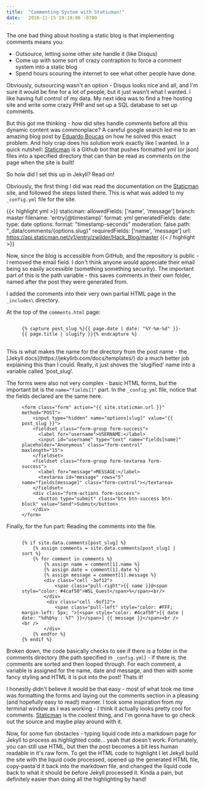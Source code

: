 ```yaml
---
title:  "Commenting System with Staticman!"
date:   2016-11-15 19:18:06 -0700
---
```


The one bad thing about hosting a static blog is that implementing comments means you:

* Outsource, letting some other site handle it (like Disqus)
* Come up with some sort of crazy contraption to force a comment system into a static blog
* Spend hours scouring the internet to see what other people have done.

Obviously, outsourcing wasn't an option - Disqus looks nice and all, and I'm sure it would be fine for a lot of people, but it just wasn't what I wanted. I like having full control of my data. My next idea was to find a free
hosting site and write some crazy PHP and set up a SQL database to set up comments.

But this got me thinking - how did sites handle comments before all this dynamic content was commonplace? A careful google search led me to an amazing blog post by [Eduardo Boucas](https://eduardoboucas.com/blog/2016/08/10/staticman.html) on how he solved this exact problem. And holy crap does his solution work exactly like I wanted. In a quick nutshell: [Staticman](https://staticman.net) is a Github bot that pushes formatted yml (or json) files into a specified directory that can than be read as comments on the page when the site is built!

So how did I set this up in Jekyll? Read on!

Obviously, the first thing I did was read the documentation on the [Staticman](https://staticman.net/docs/) site, and followed the steps listed there. This is what was added to my `_config.yml` file for the site.

{{< highlight yml >}}
staticman:
  allowedFields: ['name', 'message']
  branch: master
  filename: 'entry{@timestamp}'
  format: yml
  generatedFields:
    date:
      type: date
      options:
        format: "timestamp-seconds"
  moderation: false
  path: "_data/comments/{options.slug}"
  requiredFields: ['name', 'message']
  url: https://api.staticman.net/v1/entry/zwilder/Hack_Blog/master
{{< / highlight >}}

Now, since the blog is accessible from GitHub, and the repository is public - I removed the email field. I don't think anyone would appreciate their email being so easily accessible (something something security).
The important part of this is the path variable -  this saves comments in their own folder, named after the post they were generated from.

I added the comments into their very own partial HTML page in the `_includes\` directory. 

At the top of the `comments.html` page:
<figure class="highlight">
<pre>
<code class="language-html" data-lang="html">
&#123;&#37; capture post_slug &#37;&#125;&#123;&#123; page.date | date: "&#37;Y-&#37;m-&#37;d" &#125;&#125;-&#123;&#123; page.title | slugify &#125;&#125;&#123;&#37; endcapture &#37;&#125;
</code>
</pre>
</figure>
This is what makes the name for the directory from the post name - the [Jekyll docs](https://jekyllrb.com/docs/templates/) do a much better job explaining this than I could. Really, it just shoves the 'slugified' name into a variable called 'post_slug'.

The forms were also not very complex - basic HTML forms, but the important bit is the `name="fields[]"` part. In the `_config.yml` file, notice that the fields declared are the same here. 
<figure class="highlight"><pre><code class="language-html" data-lang="html"><span class="nt">&lt;form</span> <span class="na">class=</span><span class="s">"form"</span> <span class="na">action=</span><span class="s">"&#123;&#123; site.staticman.url &#125;&#125;"</span> <span class="na">method=</span><span class="s">"POST"</span><span class="nt">&gt;</span>
    <span class="nt">&lt;input</span> <span class="na">type=</span><span class="s">"hidden"</span> <span class="na">name=</span><span class="s">"options[slug]"</span> <span class="na">value=</span><span class="s">"&#123;&#123; post_slug &#125;&#125;"</span><span class="nt">&gt;</span>
    <span class="nt">&lt;fieldset</span> <span class="na">class=</span><span class="s">"form-group form-success"</span><span class="nt">&gt;</span>
      <span class="nt">&lt;label</span> <span class="na">for=</span><span class="s">"username"</span><span class="nt">&gt;</span>USERNAME:<span class="nt">&lt;/label&gt;</span>
      <span class="nt">&lt;input</span> <span class="na">id=</span><span class="s">"username"</span> <span class="na">type=</span><span class="s">"text"</span> <span class="na">name=</span><span class="s">"fields[name]"</span> <span class="na">placeholder=</span><span class="s">"Anonymous"</span> <span class="na">class=</span><span class="s">"form-control"</span> <span class="na">maxlength=</span><span class="s">"15"</span><span class="nt">&gt;</span>
    <span class="nt">&lt;/fieldset&gt;</span>
    <span class="nt">&lt;fieldset</span> <span class="na">class=</span><span class="s">"form-group form-textarea form-success"</span><span class="nt">&gt;</span>
      <span class="nt">&lt;label</span> <span class="na">for=</span><span class="s">"message"</span><span class="nt">&gt;</span>MESSAGE:<span class="nt">&lt;/label&gt;</span>
      <span class="nt">&lt;textarea</span> <span class="na">id=</span><span class="s">"message"</span> <span class="na">rows=</span><span class="s">"5"</span> <span class="na">name=</span><span class="s">"fields[message]"</span> <span class="na">class=</span><span class="s">"form-control"</span><span class="nt">&gt;&lt;/textarea&gt;</span>
    <span class="nt">&lt;/fieldset&gt;</span>
    <span class="nt">&lt;div</span> <span class="na">class=</span><span class="s">"form-actions form-success"</span><span class="nt">&gt;</span>
      <span class="nt">&lt;button</span> <span class="na">type=</span><span class="s">"submit"</span> <span class="na">class=</span><span class="s">"btn btn-success btn-block"</span> <span class="na">value=</span><span class="s">"Send"</span><span class="nt">&gt;</span>Submit<span class="nt">&lt;/button&gt;</span>
    <span class="nt">&lt;/div&gt;</span>
<span class="nt">&lt;/form&gt;</span></code></pre></figure>

Finally, for the fun part: Reading the comments into the file.
<figure class="highlight"><pre><code class="language-html" data-lang="html">        
&#123;&#37; if site.data.comments[post_slug] &#37;&#125;
    &#123;&#37; assign comments = site.data.comments[post_slug] | sort &#37;&#125; 
    &#123;&#37; for comment in comments &#37;&#125;
        &#123;&#37; assign name = comment[1].name &#37;&#125;
        &#123;&#37; assign date = comment[1].date &#37;&#125;
        &#123;&#37; assign message = comment[1].message &#37;&#125;
        <span class="nt">&lt;div</span> <span class="na">class=</span><span class="s">"cell -3of12"</span><span class="nt">&gt;</span>
            <span class="nt">&lt;span</span> <span class="na">class=</span><span class="s">"pull-right"</span><span class="nt">&gt;</span>&#123;&#123; name &#125;&#125;@<span class="nt">&lt;span</span> <span class="na">style=</span><span class="s">"color: #4caf50"</span><span class="nt">&gt;</span>WSL_Guest<span class="nt">&lt;/span&gt;</span>%<span class="nt">&lt;/span&gt;&lt;br/&gt;</span>
        <span class="nt">&lt;/div&gt;</span>
         <span class="nt">&lt;div</span> <span class="na">class=</span><span class="s">"cell -9of12"</span><span class="nt">&gt;</span>
            <span class="nt">&lt;span</span> <span class="na">class=</span><span class="s">"pull-left"</span> <span class="na">style=</span><span class="s">"color: #FFF; margin-left: 5px; "</span><span class="nt">&gt;</span>[<span class="nt">&lt;span</span> <span class="na">style=</span><span class="s">"color: #4caf50"</span><span class="nt">&gt;</span>&#123;&#123; date | date: "&#37;d&#37;b&#37;y : &#37;T" &#125;&#125;<span class="nt">&lt;/span&gt;</span>] &#123;&#123; message &#125;&#125;<span class="nt">&lt;/span&gt;&lt;br</span> <span class="nt">/&gt;&lt;br</span> <span class="nt">/&gt;</span>
        <span class="nt">&lt;/div&gt;</span>
    &#123;&#37; endfor &#37;&#125;
&#123;&#37; endif &#37;&#125;
</code></pre></figure>

Broken down, the code basically checks to see if there is a folder in the comments directory (the path specified in `_config.yml`) - if there is, the comments are sorted and then looped through.
For each comment, a variable is assigned for the name, date and message, and then with some fancy styling and HTML it is put into the post! Thats it!

I honestly didn't believe it would be that easy - most of what took me time was formatting the forms and laying out the comments section in a pleasing (and hopefully easy to read!) manner. I took some inspiration from my terminal window as I was working - I think it actually looks pretty cool for comments. [Staticman](https://staticman.net) is the coolest thing, and I'm gonna have to go check out the source and maybe play around with it.

Now, for some fun obstacles - typing liquid code into a markdown page for Jekyll to process as highlighted code... yeah that doesn't work. Fortunately, you can still use HTML, but then the post becomes a bit
less human readable in it's raw form. To get the HTML code to highlight I let Jekyll build the site with the liquid code processed, opened up the generated HTML file, copy-pasta'd it back into the markdown file, and changed the liquid code back to what it should be before Jekyll processed it. Kinda a pain, but definitely easier than doing all the highlighting by hand!
